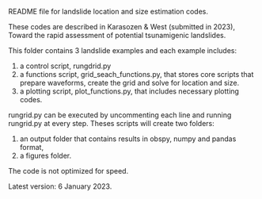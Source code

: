 README file for landslide location and size estimation codes. 

These codes are described in Karasozen & West (submitted in 2023), Toward the rapid assessment of potential tsunamigenic landslides. 

This folder contains 3 landslide examples and each example includes: 

1. a control script, rungdrid.py
2. a functions script, grid_seach_functions.py, that stores core scripts that prepare waveforms, create the grid and solve for location and size.  
3. a plotting script, plot_functions.py, that includes necessary plotting codes. 

rungrid.py can be executed by uncommenting each line and running rungrid.py at every step. Theses scripts will create two folders:

1. an output folder that contains results in obspy, numpy and pandas format, 
2. a figures folder.  

The code is not optimized for speed. 

Latest version: 6 January 2023. 
